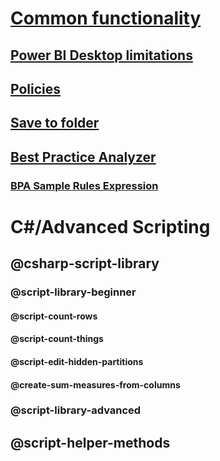 ﻿# [Common functionality](common-features.md)
## [Power BI Desktop limitations](desktop-limitations.md)
## [Policies](policies.md)
## [Save to folder](save-to-folder.md)
## [Best Practice Analyzer](xref:using-bpa)
### [BPA Sample Rules Expression](xref:using-bpa-sample-rules-expressions)
# C#/Advanced Scripting
## @csharp-script-library
### @script-library-beginner
#### @script-count-rows
#### @script-count-things
#### @script-edit-hidden-partitions
#### @create-sum-measures-from-columns
### @script-library-advanced
## @script-helper-methods